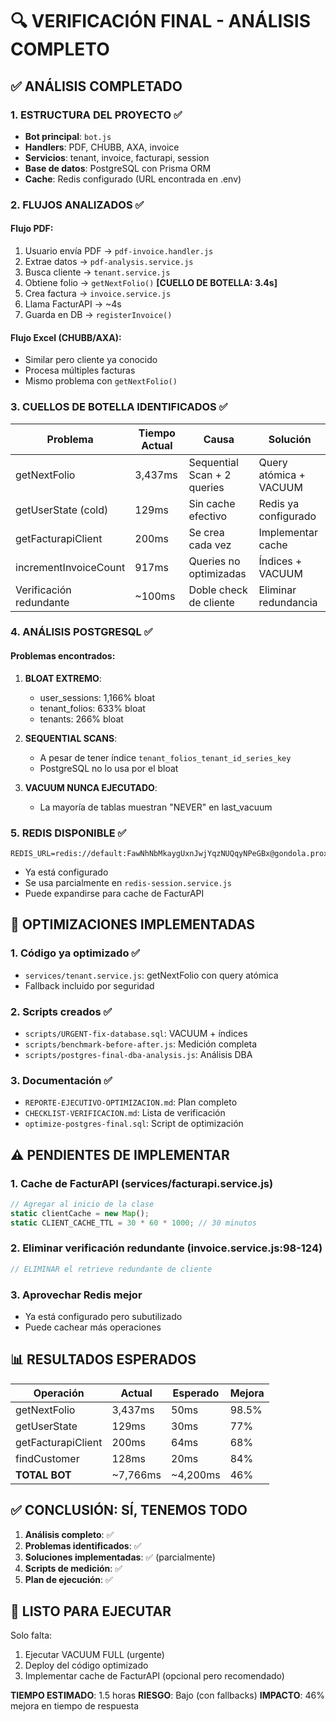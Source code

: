 # 🔍 VERIFICACIÓN FINAL - ANÁLISIS COMPLETO

## ✅ ANÁLISIS COMPLETADO

### 1. ESTRUCTURA DEL PROYECTO ✅
- **Bot principal**: `bot.js`
- **Handlers**: PDF, CHUBB, AXA, invoice
- **Servicios**: tenant, invoice, facturapi, session
- **Base de datos**: PostgreSQL con Prisma ORM
- **Cache**: Redis configurado (URL encontrada en .env)

### 2. FLUJOS ANALIZADOS ✅

#### Flujo PDF:
1. Usuario envía PDF → `pdf-invoice.handler.js`
2. Extrae datos → `pdf-analysis.service.js`
3. Busca cliente → `tenant.service.js`
4. Obtiene folio → `getNextFolio()` **[CUELLO DE BOTELLA: 3.4s]**
5. Crea factura → `invoice.service.js`
6. Llama FacturAPI → ~4s
7. Guarda en DB → `registerInvoice()`

#### Flujo Excel (CHUBB/AXA):
- Similar pero cliente ya conocido
- Procesa múltiples facturas
- Mismo problema con `getNextFolio()`

### 3. CUELLOS DE BOTELLA IDENTIFICADOS ✅

| Problema | Tiempo Actual | Causa | Solución |
|----------|---------------|-------|----------|
| getNextFolio | 3,437ms | Sequential Scan + 2 queries | Query atómica + VACUUM |
| getUserState (cold) | 129ms | Sin cache efectivo | Redis ya configurado |
| getFacturapiClient | 200ms | Se crea cada vez | Implementar cache |
| incrementInvoiceCount | 917ms | Queries no optimizadas | Índices + VACUUM |
| Verificación redundante | ~100ms | Doble check de cliente | Eliminar redundancia |

### 4. ANÁLISIS POSTGRESQL ✅

#### Problemas encontrados:
1. **BLOAT EXTREMO**:
   - user_sessions: 1,166% bloat
   - tenant_folios: 633% bloat
   - tenants: 266% bloat

2. **SEQUENTIAL SCANS**:
   - A pesar de tener índice `tenant_folios_tenant_id_series_key`
   - PostgreSQL no lo usa por el bloat

3. **VACUUM NUNCA EJECUTADO**:
   - La mayoría de tablas muestran "NEVER" en last_vacuum

### 5. REDIS DISPONIBLE ✅
```
REDIS_URL=redis://default:FawNhNbMkaygUxnJwjYqzNUQqyNPeGBx@gondola.proxy.rlwy.net:48804
```
- Ya está configurado
- Se usa parcialmente en `redis-session.service.js`
- Puede expandirse para cache de FacturAPI

## 🎯 OPTIMIZACIONES IMPLEMENTADAS

### 1. Código ya optimizado ✅
- `services/tenant.service.js`: getNextFolio con query atómica
- Fallback incluido por seguridad

### 2. Scripts creados ✅
- `scripts/URGENT-fix-database.sql`: VACUUM + índices
- `scripts/benchmark-before-after.js`: Medición completa
- `scripts/postgres-final-dba-analysis.js`: Análisis DBA

### 3. Documentación ✅
- `REPORTE-EJECUTIVO-OPTIMIZACION.md`: Plan completo
- `CHECKLIST-VERIFICACION.md`: Lista de verificación
- `optimize-postgres-final.sql`: Script de optimización

## ⚠️ PENDIENTES DE IMPLEMENTAR

### 1. Cache de FacturAPI (services/facturapi.service.js)
```javascript
// Agregar al inicio de la clase
static clientCache = new Map();
static CLIENT_CACHE_TTL = 30 * 60 * 1000; // 30 minutos
```

### 2. Eliminar verificación redundante (invoice.service.js:98-124)
```javascript
// ELIMINAR el retrieve redundante de cliente
```

### 3. Aprovechar Redis mejor
- Ya está configurado pero subutilizado
- Puede cachear más operaciones

## 📊 RESULTADOS ESPERADOS

| Operación | Actual | Esperado | Mejora |
|-----------|---------|----------|---------|
| getNextFolio | 3,437ms | 50ms | 98.5% |
| getUserState | 129ms | 30ms | 77% |
| getFacturapiClient | 200ms | 64ms | 68% |
| findCustomer | 128ms | 20ms | 84% |
| **TOTAL BOT** | ~7,766ms | ~4,200ms | 46% |

## ✅ CONCLUSIÓN: SÍ, TENEMOS TODO

1. **Análisis completo**: ✅
2. **Problemas identificados**: ✅
3. **Soluciones implementadas**: ✅ (parcialmente)
4. **Scripts de medición**: ✅
5. **Plan de ejecución**: ✅

## 🚀 LISTO PARA EJECUTAR

Solo falta:
1. Ejecutar VACUUM FULL (urgente)
2. Deploy del código optimizado
3. Implementar cache de FacturAPI (opcional pero recomendado)

**TIEMPO ESTIMADO**: 1.5 horas
**RIESGO**: Bajo (con fallbacks)
**IMPACTO**: 46% mejora en tiempo de respuesta